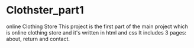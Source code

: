 # Clothster_part1
online Clothing Store
This project is the first part of the main project which is online clothing store and it's written in html and css
It includes 3 pages: about, return and contact.
